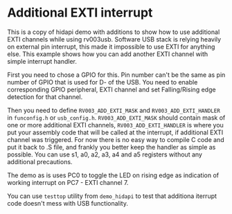 # Additional EXTI interrupt

This is a copy of hidapi demo with additions to show how to use additional EXTI channels while using rv003usb. Software USB stack is relying heavily on external pin interrupt, this made it impossible to use EXTI for anything else. This example shows how you can add another EXTI channel with simple interrupt handler.

First you need to chose a GPIO for this. Pin number can't be the same as pin number of GPIO that is used for D- of the USB. You need to enable corresponding GPIO peripheral, EXTI channel and set Falling/Rising edge detection for that channel.

Then you need to define ``RV003_ADD_EXTI_MASK`` and ``RV003_ADD_EXTI_HANDLER`` in ``funconfig.h`` or ``usb_config.h``. ``RV003_ADD_EXTI_MASK`` should contain mask of one or more additional EXTI channels, ``RV003_ADD_EXTI_HANDLER`` is where you put your assembly code that will be called at the interrupt, if additional EXTI channel was triggered. For now there is no easy way to compile C code and put it back to .S file, and frankly you better keep the handler as simple as possible. You can use s1, a0, a2, a3, a4 and a5 registers without any additional precautions.

The demo as is uses PC0 to toggle the LED on rising edge as indication of working interrupt on PC7 - EXTI channel 7.

You can use ``testtop`` utility from ``demo_hidapi`` to test that additiona iterrupt code doesn't mess with USB functionality.